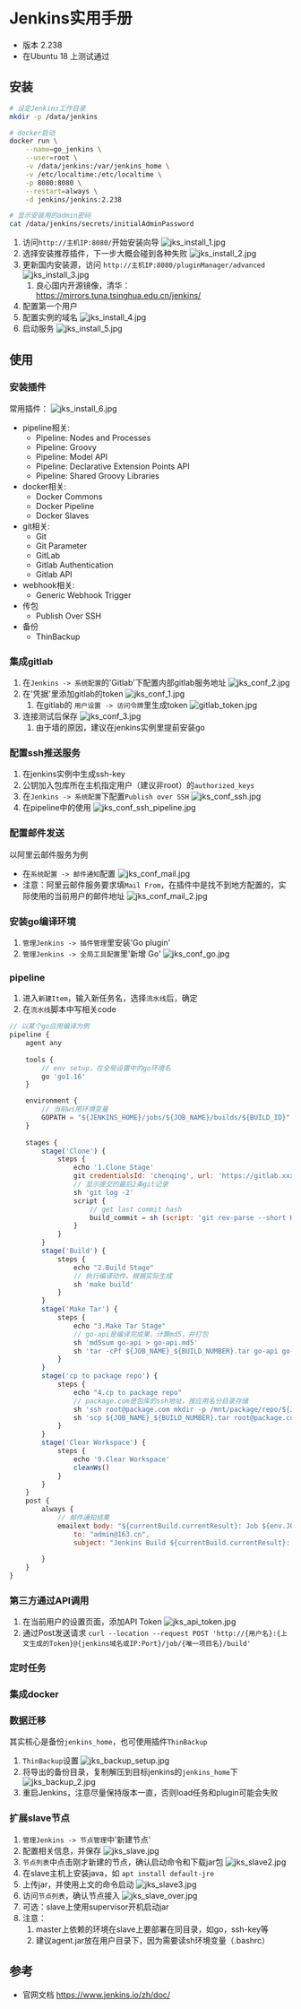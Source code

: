 # Jenkins实用手册

* 版本 2.238
* 在Ubuntu 18 上测试通过

## 安装

```bash
# 设定Jenkins工作目录
mkdir -p /data/jenkins

# docker启动
docker run \
	--name=go_jenkins \
	--user=root \
	-v /data/jenkins:/var/jenkins_home \
    -v /etc/localtime:/etc/localtime \
	-p 8080:8080 \
	--restart=always \
	-d jenkins/jenkins:2.238

# 显示安装用的admin密码
cat /data/jenkins/secrets/initialAdminPassword
```

1. 访问`http://主机IP:8080/`开始安装向导 ![jks_install_1.jpg](jks_install_1.jpg)
2. 选择安装推荐插件，下一步大概会碰到各种失败 ![jks_install_2.jpg](jks_install_2.jpg)
3. 更新国内安装源，访问 `http://主机IP:8080/pluginManager/advanced` ![jks_install_3.jpg](jks_install_3.jpg)
   1. 良心国内开源镜像，清华：<https://mirrors.tuna.tsinghua.edu.cn/jenkins/>
4. 配置第一个用户
5. 配置实例的域名 ![jks_install_4.jpg](jks_install_4.jpg)
6. 启动服务 ![jks_install_5.jpg](jks_install_5.jpg)

## 使用

### 安装插件

常用插件： ![jks_install_6.jpg](jks_install_6.jpg)

* pipeline相关:
  * Pipeline: Nodes and Processes
  * Pipeline: Groovy
  * Pipeline: Model API
  * Pipeline: Declarative Extension Points API
  * Pipeline: Shared Groovy Libraries
* docker相关: 
  * Docker Commons
  * Docker Pipeline
  * Docker Slaves
* git相关:
  * Git
  * Git Parameter
  * GitLab
  * Gitlab Authentication
  * Gitlab API
* webhook相关:
  * Generic Webhook Trigger
* 传包
  * Publish Over SSH
* 备份
  * ThinBackup

### 集成gitlab

1. 在`Jenkins -> 系统配置`的'Gitlab'下配置内部gitlab服务地址 ![jks_conf_2.jpg](jks_conf_2.jpg)
2. 在'凭据'里添加gitlab的token ![jks_conf_1.jpg](jks_conf_1.jpg)
   1. 在gitlab的 `用户设置 -> 访问令牌`里生成token ![gitlab_token.jpg](gitlab_token.jpg)
3. 连接测试后保存 ![jks_conf_3.jpg](jks_conf_3.jpg)
   1. 由于墙的原因，建议在jenkins实例里提前安装go

### 配置ssh推送服务

1. 在jenkins实例中生成ssh-key
2. 公钥加入包库所在主机指定用户（建议非root）的`authorized_keys`
3. 在`Jenkins -> 系统配置`下配置`Publish over SSH` ![jks_conf_ssh.jpg](jks_conf_ssh.jpg)
4. 在pipeline中的使用 ![jks_conf_ssh_pipeline.jpg](jks_conf_ssh_pipeline.jpg)

### 配置邮件发送

以阿里云邮件服务为例

* 在`系统配置 -> 邮件通知`配置 ![jks_conf_mail.jpg](jks_conf_mail.jpg)
* 注意：阿里云邮件服务要求填`Mail From`，在插件中是找不到地方配置的，实际使用的当前用户的邮件地址 ![jks_conf_mail_2.jpg](jks_conf_mail_2.jpg)

### 安装go编译环境

1. `管理Jenkins -> 插件管理`里安装'Go plugin'
2. `管理Jenkins -> 全局工具配置`里'新增 Go' ![jks_conf_go.jpg](jks_conf_go.jpg)

### pipeline

1. 进入`新建Item`，输入新任务名，选择`流水线`后，确定
2. 在`流水线`脚本中写相关code

```js
// 以某个go应用编译为例
pipeline {
    agent any
    
    tools {
        // env setup，在全局设置中的go环境名
        go 'go1.16'
    }

    environment {
        // 当前ws用环境变量
        GOPATH = "${JENKINS_HOME}/jobs/${JOB_NAME}/builds/${BUILD_ID}"
    }
    
    stages {
        stage('Clone') {
            steps {
                echo '1.Clone Stage'
                git credentialsId: 'chenqing', url: 'https://gitlab.xxx.com/my-group/go-api.git'
                // 显示提交的最后2条git记录
                sh 'git log -2'
                script {
                    // get last commit hash
        			build_commit = sh (script: 'git rev-parse --short HEAD', returnStdout: true).trim()
        		}  
            }
        }
        stage('Build') {
            steps {
                echo "2.Build Stage"
                // 执行编译动作，根据实际生成
                sh 'make build'
            }
        }
        stage('Make Tar') {
            steps {
                echo "3.Make Tar Stage"
                // go-api是编译完成果，计算md5，并打包
                sh 'md5sum go-api > go-api.md5'
                sh 'tar -cPf ${JOB_NAME}_${BUILD_NUMBER}.tar go-api go-api.md5'
            }
        }
        stage('cp to package repo') {
            steps {
                echo "4.cp to package repo"
                // package.com是包库的ssh地址，按应用名分目录存储
                sh 'ssh root@package.com mkdir -p /mnt/package/repo/${JOB_NAME}'
                sh 'scp ${JOB_NAME}_${BUILD_NUMBER}.tar root@package.com:/mnt/package/repo/${JOB_NAME}/${JOB_NAME}_${BUILD_NUMBER}.tar'
            }
        }
        stage('Clear Workspace') {
            steps {
                echo '9.Clear Workspace'
                cleanWs()
            }
        }
    }
    post {
        always {
            // 邮件通知结果
            emailext body: "${currentBuild.currentResult}: Job ${env.JOB_NAME} build ${env.BUILD_NUMBER}\n More info at: ${env.BUILD_URL}",
                to: "admin@163.cn",
                subject: "Jenkins Build ${currentBuild.currentResult}: Job ${env.JOB_NAME}"
            
        }
    }
}
```

### 第三方通过API调用

1. 在当前用户的设置页面，添加API Token ![jks_api_token.jpg](jks_api_token.jpg)
2. 通过Post发送请求 `curl --location --request POST 'http://{用户名}:{上文生成的Token}@{jenkins域名或IP:Port}/job/{唯一项目名}/build'`

### 定时任务

### 集成docker

### 数据迁移

其实核心是备份`jenkins_home`，也可使用插件`ThinBackup`

1. `ThinBackup`设置 ![jks_backup_setup.jpg](jks_backup_setup.jpg)
2. 将导出的备份目录，复制解压到目标jenkins的`jenkins_home`下 ![jks_backup_2.jpg](jks_backup_2.jpg)
3. 重启Jenkins，注意尽量保持版本一直，否则load任务和plugin可能会失败

### 扩展slave节点

1. `管理Jenkins -> 节点管理`中'新建节点'
2. 配置相关信息，并保存 ![jks_slave.jpg](jks_slave.jpg)
3. `节点列表`中点击刚才新建的节点，确认启动命令和下载jar包 ![jks_slave2.jpg](jks_slave2.jpg)
4. 在slave主机上安装java，如 `apt install default-jre`
5. 上传jar，并使用上文的命令启动 ![jks_slave3.jpg](jks_slave3.jpg)
6. 访问`节点列表`，确认节点接入 ![jks_slave_over.jpg](jks_slave_over.jpg)
7. 可选：slave上使用supervisor开机启动jar
8. 注意：
   1. master上依赖的环境在slave上要部署在同目录，如go，ssh-key等
   2. 建议agent.jar放在用户目录下，因为需要读sh环境变量（.bashrc）

## 参考

* 官网文档 <https://www.jenkins.io/zh/doc/>